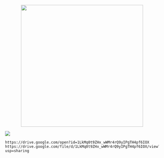 <p align="center"><img src="https://res.cloudinary.com/dtfbvvkyp/image/upload/v1566331377/laravel-logolockup-cmyk-red.svg" width="400"></p>

 <img src="https://drive.google.com/uc?export=view&id=1LkMq0t9ZHx_wWMr4rQ9yIPgTH4pf6IOX">
    
    https://drive.google.com/open?id=1LkMq0t9ZHx_wWMr4rQ9yIPgTH4pf6IOX
    https://drive.google.com/file/d/1LkMq0t9ZHx_wWMr4rQ9yIPgTH4pf6IOX/view?usp=sharing
